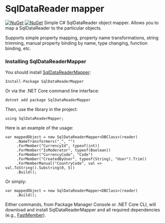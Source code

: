 SqlDataReader mapper
======
[![NuGet](https://img.shields.io/nuget/dt/SqlDataReaderMapper.svg)](https://www.nuget.org/packages/SqlDataReaderMapper) 
[![NuGet](https://img.shields.io/nuget/vpre/SqlDataReaderMapper.svg)](https://www.nuget.org/packages/SqlDataReaderMapper)
Simple C# SqlDataReader object mapper. Allows you to map a SqlDataReader to the particular objects.

Supports simple property mapping, property name transformations, string trimming, manual property binding by name, type changing, function binding, etc.

### Installing SqlDataReaderMapper

You should install [SqlDataReaderMapper](https://www.nuget.org/packages/SqlDataReaderMapper/):
    
    Install-Package SqlDataReaderMapper

Or via the .NET Core command line interface:

    dotnet add package SqlDataReaderMapper

Then, use the library in the project:

    using SqlDataReaderMapper;
    
Here is an example of the usage:

    var mappedObject = new SqlDataReaderMapper<DBClass>(reader)
         .NameTransformers("_", "")
         .ForMember("CurrencyId", typeof(int))
         .ForMember("IsModerator", typeof(Boolean))
         .ForMember("CurrencyCode", "Code")
         .ForMember("CreatedByUser", typeof(String), "User").Trim()
         .ForMemberManual("CountryCode", val => val.ToString().Substring(0, 5))
         .Build();
         
Or simply:

    var mappedObject = new SqlDataReaderMapper<DBClass>(reader)
         .Build();

Either commands, from Package Manager Console or .NET Core CLI, will download and install SqlDataReaderMapper and all required dependencies (e.g., [FastMember](https://www.nuget.org/packages/FastMember/)).
